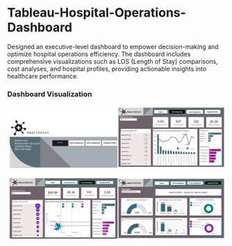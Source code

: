 # Tableau-Hospital-Operations-Dashboard

Designed an executive-level dashboard to empower decision-making and optimize hospital operations efficiency. The dashboard includes comprehensive visualizations such as LOS (Length of Stay) comparisons, cost analyses, and hospital profiles, providing actionable insights into healthcare performance.

### Dashboard Visualization
![Dashboard Visualization](https://github.com/yinaS1234/Hospital-Operations-Dashboard/blob/main/dashboard%20pic.png)
